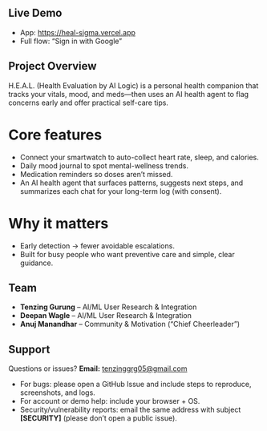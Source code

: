 ## Live Demo
- App: https://heal-sigma.vercel.app
- Full flow: “Sign in with Google”

## Project Overview

H.E.A.L. (Health Evaluation by AI Logic) is a personal health companion that tracks your vitals, mood, and meds—then uses an AI health agent to flag concerns early and offer practical self-care tips.

# Core features

- Connect your smartwatch to auto-collect heart rate, sleep, and calories.
- Daily mood journal to spot mental-wellness trends.
- Medication reminders so doses aren’t missed.
- An AI health agent that surfaces patterns, suggests next steps, and summarizes each chat for your long-term log (with consent).

# Why it matters

- Early detection → fewer avoidable escalations.
- Built for busy people who want preventive care and simple, clear guidance.

## Team

- **Tenzing Gurung** – AI/ML User Research & Integration  
- **Deepan Wagle** – AI/ML User Research & Integration  
- **Anuj Manandhar** – Community & Motivation (“Chief Cheerleader”)
    
## Support
Questions or issues? **Email:** [tenzinggrg05@gmail.com](mailto:tenzinggrg05@gmail.com)

- For bugs: please open a GitHub Issue and include steps to reproduce, screenshots, and logs.
- For account or demo help: include your browser + OS.
- Security/vulnerability reports: email the same address with subject **[SECURITY]** (please don’t open a public issue).
